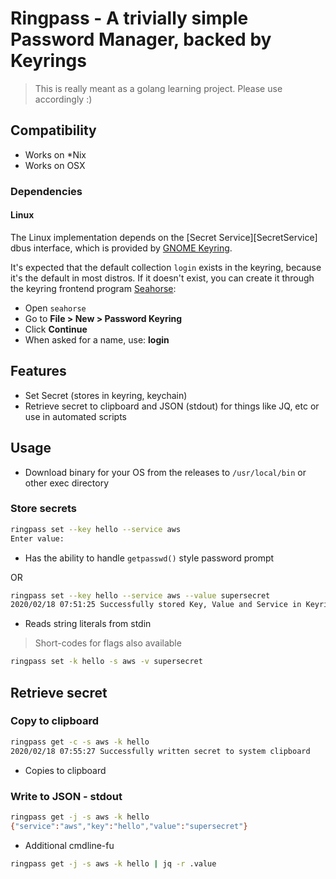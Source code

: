 # Ringpass - A trivially simple Password Manager, backed by Keyrings

> This is really meant as a golang learning project. Please use accordingly :)

## Compatibility

* Works on *Nix
* Works on OSX

### Dependencies

#### Linux

The Linux implementation depends on the [Secret Service][SecretService] dbus
interface, which is provided by [GNOME Keyring](https://wiki.gnome.org/Projects/GnomeKeyring).

It's expected that the default collection `login` exists in the keyring, because
it's the default in most distros. If it doesn't exist, you can create it through the
keyring frontend program [Seahorse](https://wiki.gnome.org/Apps/Seahorse):

 * Open `seahorse`
 * Go to **File > New > Password Keyring**
 * Click **Continue**
 * When asked for a name, use: **login**

## Features
* Set Secret (stores in keyring, keychain)
* Retrieve secret to clipboard and JSON (stdout) for things like JQ, etc or use in automated scripts

## Usage

* Download binary for your OS from the releases to `/usr/local/bin` or other exec directory

### Store secrets

```bash
ringpass set --key hello --service aws 
Enter value: 
```

* Has the ability to handle `getpasswd()` style password prompt

OR

```bash
ringpass set --key hello --service aws --value supersecret
2020/02/18 07:51:25 Successfully stored Key, Value and Service in Keyring
```
* Reads string literals from stdin

> Short-codes for flags also available

```bash
ringpass set -k hello -s aws -v supersecret
```

## Retrieve secret

### Copy to clipboard

```bash
ringpass get -c -s aws -k hello
2020/02/18 07:55:27 Successfully written secret to system clipboard
```
* Copies to clipboard

### Write to JSON - stdout

```bash
ringpass get -j -s aws -k hello
{"service":"aws","key":"hello","value":"supersecret"}
```

* Additional cmdline-fu

```bash
ringpass get -j -s aws -k hello | jq -r .value
```